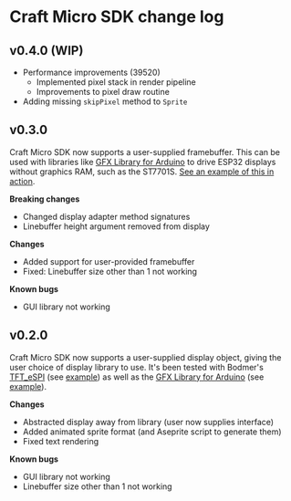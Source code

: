 # Craft Micro SDK change log

## v0.4.0 (WIP)

- Performance improvements (39520)
  - Implemented pixel stack in render pipeline
  - Improvements to pixel draw routine
- Adding missing `skipPixel` method to `Sprite`

## v0.3.0

Craft Micro SDK now supports a user-supplied framebuffer. This can be used with libraries like [GFX Library for Arduino](https://github.com/moononournation/Arduino_GFX) to drive ESP32 displays without graphics RAM, such as the ST7701S. [See an example of this in action](https://github.com/craftmicro/craftmicro-examples/tree/main/ZX2D10GE01R-V4848-PIO).

**Breaking changes**

- Changed display adapter method signatures
- Linebuffer height argument removed from display

**Changes**

- Added support for user-provided framebuffer
- Fixed: Linebuffer size other than 1 not working

**Known bugs**

- GUI library not working

## v0.2.0

Craft Micro SDK now supports a user-supplied display object, giving the user choice of display library to use. It's been tested with Bodmer's [TFT_eSPI](https://github.com/Bodmer/TFT_eSPI) (see [example](https://github.com/craftmicro/craftmicro-examples/tree/main/TTGO-T-Display-PIO)) as well as the [GFX Library for Arduino](https://github.com/moononournation/Arduino_GFX) (see [example](https://github.com/craftmicro/craftmicro-examples/tree/main/ZX2D10GE01R-V4848-PIO)).

**Changes**

- Abstracted display away from library (user now supplies interface)
- Added animated sprite format (and Aseprite script to generate them)
- Fixed text rendering

**Known bugs**

- GUI library not working
- Linebuffer size other than 1 not working
